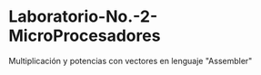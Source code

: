 # Laboratorio-No.-2-MicroProcesadores
Multiplicación y potencias con vectores en lenguaje "Assembler"
